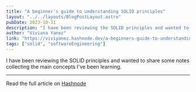 ```yaml
---
title: "A beginner's guide to understanding SOLID principles"
layout: "../../layouts/BlogPostLayout.astro"
pubDate: 2023-10-31
description: "I have been reviewing the SOLID principles and wanted to share some notes collecting the main concepts I've been learning."
author: "Viviana Yanez"
link: "https://viviyanez.hashnode.dev/a-beginners-guide-to-understanding-solid-principles"
tags: ["solid", "softwareEngineering"]
---
```


I have been reviewing the SOLID principles and wanted to share some notes collecting the main concepts I've been learning.

---

Read the full article on [Hashnode](https://viviyanez.hashnode.dev/a-beginners-guide-to-understanding-solid-principles)
